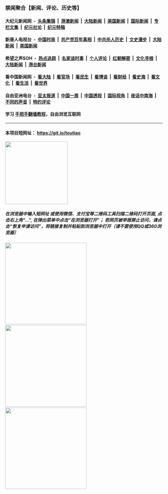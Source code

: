 ### 禁闻聚合【新闻、评论、历史等】

#### 大纪元新闻网 &nbsp;-&nbsp; [头条集锦](indexes/E头条集锦.md?t=03090131) &nbsp;|&nbsp; [港澳新闻](indexes/E港澳新闻.md?t=03090131)  &nbsp;|&nbsp; [大陆新闻](indexes/E大陆新闻.md?t=03090131) &nbsp;|&nbsp; [美国新闻](indexes/E美国新闻.md?t=03090131) &nbsp;|&nbsp; [国际新闻](indexes/E国际新闻.md?t=03090131) &nbsp;|&nbsp; [专栏文集](indexes/E专栏文集.md?t=03090131) &nbsp;|&nbsp; [纪元社论](indexes/E纪元社论.md?t=03090131) &nbsp;|&nbsp; [纪元特稿](indexes/E纪元特稿.md?t=03090131) 

#### 新唐人电视台 &nbsp;-&nbsp; [中国时局](indexes/N中国时局.md?t=03090131) &nbsp;|&nbsp; [共产党百年真相](indexes/N共产党百年真相.md?t=03090131) &nbsp;|&nbsp; [中共杀人历史](indexes/N中共杀人历史.md?t=03090131) &nbsp;|&nbsp; [文史漫步](indexes/N文史漫步.md?t=03090131) &nbsp;|&nbsp; [大陆新闻](indexes/N大陆新闻.md?t=03090131) &nbsp;|&nbsp; [美国新闻](indexes/N美国新闻.md?t=03090131)

#### 希望之声SOH &nbsp;-&nbsp; [热点追踪](indexes/H热点追踪.md?t=03090131) &nbsp;|&nbsp; [名家谈时事](indexes/H名家谈时事.md?t=03090131) &nbsp;|&nbsp; [个人评论](indexes/H个人评论.md?t=03090131)  &nbsp;|&nbsp; [红朝解密](indexes/H红朝解密.md?t=03090131) &nbsp;|&nbsp; [文化寻根](indexes/H文化寻根.md?t=03090131) &nbsp;|&nbsp; [大陆新闻](indexes/H大陆新闻.md?t=03090131) &nbsp;|&nbsp; [港台新闻](indexes/H港台新闻.md?t=03090131)

#### 看中国新闻网 &nbsp;-&nbsp; [看大陆](indexes/S看大陆.md?t=03090131) &nbsp;|&nbsp; [看官场](indexes/S看官场.md?t=03090131) &nbsp;|&nbsp; [看民生](indexes/S看民生.md?t=03090131)  &nbsp;|&nbsp; [看博谈](indexes/S看博谈.md?t=03090131) &nbsp;|&nbsp; [看财经](indexes/S看财经.md?t=03090131) &nbsp;|&nbsp; [看史海](indexes/S看史海.md?t=03090131) &nbsp;|&nbsp; [看文化](indexes/S看文化.md?t=03090131) &nbsp;|&nbsp; [看生活](indexes/S看生活.md?t=03090131) &nbsp;|&nbsp; [看世界](indexes/S看世界.md?t=03090131)

#### 自由亚洲电台 &nbsp;-&nbsp; [亚太报道](indexes/R亚太报道.md?t=03090131) &nbsp;|&nbsp; [中国一周](indexes/R中国一周.md?t=03090131) &nbsp;|&nbsp; [中国透视](indexes/R中国透视.md?t=03090131)  &nbsp;|&nbsp; [国际视角](indexes/R国际视角.md?t=03090131) &nbsp;|&nbsp; [夜话中南海](indexes/R夜话中南海.md?t=03090131) &nbsp;|&nbsp; [不同的声音](indexes/R不同的声音.md?t=03090131) &nbsp;|&nbsp; [特约评论](indexes/R特约评论.md?t=03090131)

#### 学习 [手把手翻墙教程](https://github.com/gfw-breaker/guides/wiki)，自由浏览互联网

----

#### 本项目短网址： https://git.io/toutiao
<img src="https://raw.githubusercontent.com/gfw-breaker/banned-news/master/scripts/img/qr.png" width="200px"/>  

##### 在浏览器中输入短网址 或使用微信、支付宝等二维码工具扫描二维码打开页面, 点击右上角"...", 在弹出菜单中点击“在浏览器打开”； 若网页被举报禁止访问，请点击“恢复申请访问”，将链接复制并粘贴到浏览器中打开（请不要使用QQ或360浏览器）

<img src="https://raw.githubusercontent.com/gfw-breaker/banned-news/master/scripts/img/1.png" width="260px"/> &nbsp; <img src="https://raw.githubusercontent.com/gfw-breaker/banned-news/master/scripts/img/2.png" width="260px"/> &nbsp; <img src="https://raw.githubusercontent.com/gfw-breaker/banned-news/master/scripts/img/3.png" width="260px"/>
